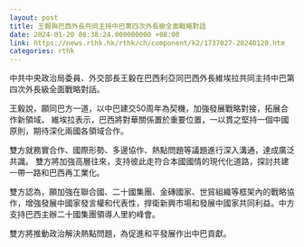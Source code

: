 ```yaml
---
layout: post
title: 王毅與巴西外長共同主持中巴第四次外長級全面戰略對話
date: 2024-01-20 08:38:24.000000000 +08:00
link: https://news.rthk.hk/rthk/ch/component/k2/1737027-20240120.htm
categories: rthk
---
```


中共中央政治局委員、外交部長王毅在巴西利亞同巴西外長維埃拉共同主持中巴第四次外長級全面戰略對話。 

王毅說，願同巴方一道，以中巴建交50周年為契機，加強發展戰略對接，拓展合作新領域。 維埃拉表示，巴西將對華關係置於重要位置，一以貫之堅持一個中國原則，期待深化兩國各領域合作。

雙方就務實合作、國際形勢、多邊協作、熱點問題等議題進行深入溝通，達成廣泛共識。 雙方將加強高層往來，支持彼此走符合本國國情的現代化道路，探討共建一帶一路和巴西再工業化。

雙方認為，願加強在聯合國、二十國集團、金磚國家、世貿組織等框架內的戰略協作，增強發展中國家發言權和代表性，捍衛新興市場和發展中國家共同利益。中方支持巴西主辦二十國集團領導人里約峰會。 

雙方將推動政治解決熱點問題，為促進和平發展作出中巴貢獻。
